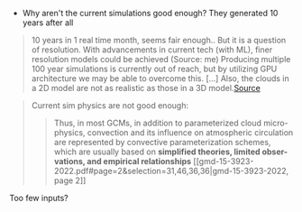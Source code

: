 - Why aren't the current simulations good enough? They generated 10 years after all
> 10 years in 1 real time month, seems fair enough..
> But it is a question of resolution. With advancements in current tech (with ML), finer resolution models could be achieved (Source: me)
> Producing multiple 100 year simulations is currently out of reach, but by utilizing GPU architecture we may be able to overcome this. \[...] Also, the clouds in a 2D model are not as realistic as those in a 3D model.[Source](https://hannahlab.org/blog/what-is-super-parameterization/)

> Current sim physics are not good enough:
>> Thus, in most GCMs, in addition to parameterized cloud micro- physics, convection and its influence on atmospheric circulation are represented by convective parameterization schemes, which are usually based on **simplified theories, limited obser- vations, and empirical relationships**
>> [[gmd-15-3923-2022.pdf#page=2&selection=31,46,36,36|gmd-15-3923-2022, page 2]]
 
Too few inputs?